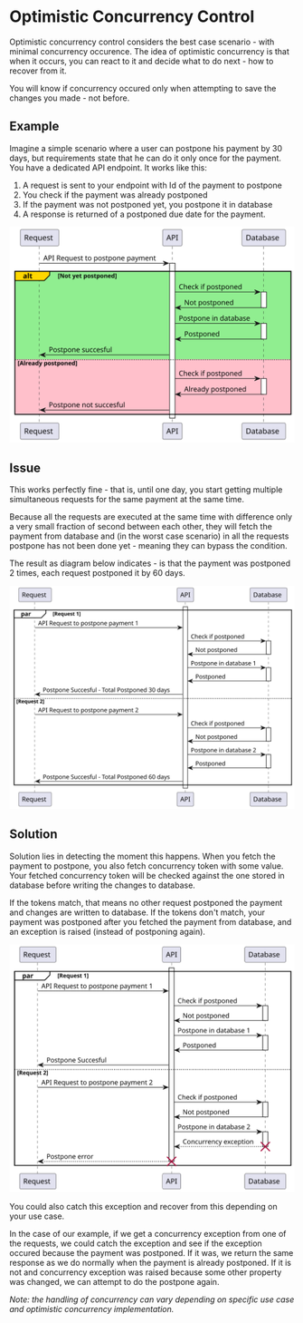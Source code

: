 ﻿# Optimistic Concurrency Control
Optimistic concurrency control considers the best case scenario - with minimal concurrency occurence.
The idea of optimistic concurrency is that when it occurs, you can react to it and decide what to do next - how to recover from it.

You will know if concurrency occured only when attempting to save the changes you made - not before.

## Example
Imagine a simple scenario where a user can postpone his payment by 30 days, but requirements state that he can do it only once for the payment.
You have a dedicated API endpoint. It works like this:

1. A request is sent to your endpoint with Id of the payment to postpone
2. You check if the payment was already postponed
3. If the payment was not postponed yet, you postpone it in database
4. A response is returned of a postponed due date for the payment.

![Postpone Endpoint](https://github.com/lukaskuko9/EasyConcurrency/blob/readmes/Readme/OptimisticConcurrency/1.svg)

## Issue
This works perfectly fine - that is, until one day,
you start getting multiple simultaneous requests for the same payment at the same time.

Because all the requests are executed at the same time with difference
only a very small fraction of second between each other,
they will fetch the payment from database and (in the worst case scenario)
in all the requests postpone has not been done yet - meaning they can bypass the condition.

The result as diagram below indicates - is that the payment was postponed 2 times, each request postponed it by 60 days.

![Postpone Issue](https://github.com/lukaskuko9/EasyConcurrency/blob/readmes/Readme/OptimisticConcurrency/2.svg)

## Solution
Solution lies in detecting the moment this happens.
When you fetch the payment to postpone,
you also fetch concurrency token with some value.
Your fetched concurrency token will be checked against the one stored in database
before writing the changes to database.

If the tokens match, that means no other request postponed the payment and changes are written to database.
If the tokens don't match, your payment was postponed after you fetched the payment from database,
and an exception is raised (instead of postponing again).

![Postpone Issue](https://github.com/lukaskuko9/EasyConcurrency/blob/readmes/Readme/OptimisticConcurrency/3.svg)

You could also catch this exception and recover from this depending on your use case.

In the case of our example, if we get a concurrency exception from one of the requests, we could catch the exception and see if the exception occured because the payment was postponed. 
If it was, we return the same response as we do normally when the payment is already postponed.
If it is not and concurrency exception was raised because some other property was changed, we can attempt to do the postpone again.

_Note: the handling of concurrency can vary depending on specific use case and optimistic concurrency implementation._
